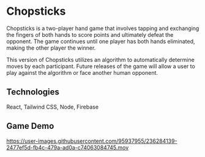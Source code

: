 # Chopsticks

Chopsticks is a two-player hand game that involves tapping and exchanging the fingers of both hands to score points and ultimately defeat the opponent. The game continues until one player has both hands eliminated, making the other player the winner.

This version of Chopsticks utilizes an algorithm to automatically determine moves by each participant. Future releases of the game will allow a user to play against the algorithm or face another human opponent.

## Technologies
React, Tailwind CSS, Node, Firebase

## Game Demo
https://user-images.githubusercontent.com/95937955/236284139-2477ef5d-fb4c-479a-ad0a-c74063084745.mov
